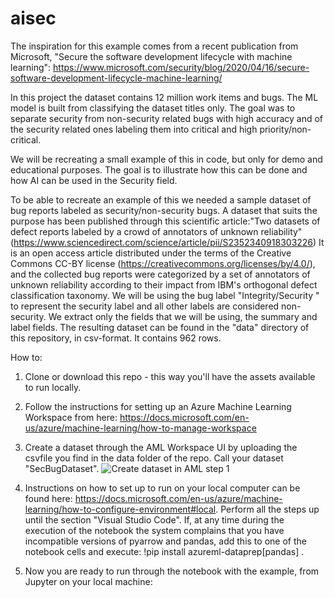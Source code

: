 # aisec

The inspiration for this example comes from a recent publication from Microsoft, "Secure the software development lifecycle with machine learning":
https://www.microsoft.com/security/blog/2020/04/16/secure-software-development-lifecycle-machine-learning/  

In this project the dataset contains 12 million work items and bugs. The ML model is built from classifying the dataset titles only. The goal was to separate security from non-security related bugs with high accuracy and of the security related ones labeling them into critical and high priority/non-critical. 

 We will be recreating a small example of this in code, but only for demo and educational purposes. The goal is to illustrate how this can be done and how AI can be used in the Security field. 

To be able to recreate an example of this we needed a sample dataset of bug reports labeled as security/non-security bugs. A dataset that suits the purpose has been published through this scientific article:"Two datasets of defect reports labeled by a crowd of annotators of unknown reliability" (https://www.sciencedirect.com/science/article/pii/S2352340918303226) 
It is  an open access article distributed under the terms of the Creative Commons CC-BY license (https://creativecommons.org/licenses/by/4.0/), and the collected bug reports were categorized by a set of annotators of unknown reliability according to their impact from IBM's orthogonal defect classification taxonomy. We will be using the bug label "Integrity/Security " to represent the security label and all other labels are considered non-security. We extract only the fields that we will be using, the summary and label fields. The resulting dataset can be found in the "data" directory of this repository, in csv-format. It contains 962 rows. 


How to:

1. Clone or download this repo - this way you'll have the assets available to run locally.  

2. Follow the instructions for setting up an Azure Machine Learning Workspace from here: https://docs.microsoft.com/en-us/azure/machine-learning/how-to-manage-workspace 

3. Create a dataset through the AML Workspace UI by uploading the csvfile you find in the data folder of the repo. Call your dataset "SecBugDataset". 
![Create dataset in AML step 1]()


4. Instructions on how to set up to run on your local computer can be found here: https://docs.microsoft.com/en-us/azure/machine-learning/how-to-configure-environment#local. Perform all the steps up until the section "Visual Studio Code". If, at any time during the execution of the notebook the system complains that you have incompatible versions of pyarrow and pandas, add this to one of the notebook cells and execute:
!pip install azureml-dataprep[pandas] .

5. Now you are ready to run through the notebook with the example, from Jupyter on your local machine: 

